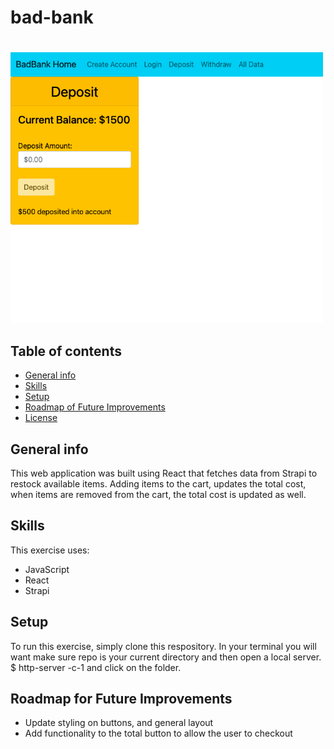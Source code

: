 # bad-bank

# 
<img src= "badBankScreenShot.png" width='500'/>

## Table of contents
* [General info](#general-info)
* [Skills](#skills)
* [Setup](#setup)
* [Roadmap of Future Improvements](#Roadmapoffutureimprovements)
* [License](#license)
## General info
This web application was built using React that fetches data from Strapi to restock available items. Adding items to the cart, updates the total cost, when items are removed from the cart, the total cost is updated as well. 
	
## Skills
This exercise uses:
* JavaScript
* React
* Strapi

	
## Setup
To run this exercise, simply clone this respository. In your terminal you will want make sure repo is your current directory and then open a local server. 
$ http-server -c-1 and click on the folder.

## Roadmap for Future Improvements
* Update styling on buttons, and general layout
* Add functionality to the total button to allow the user to checkout
